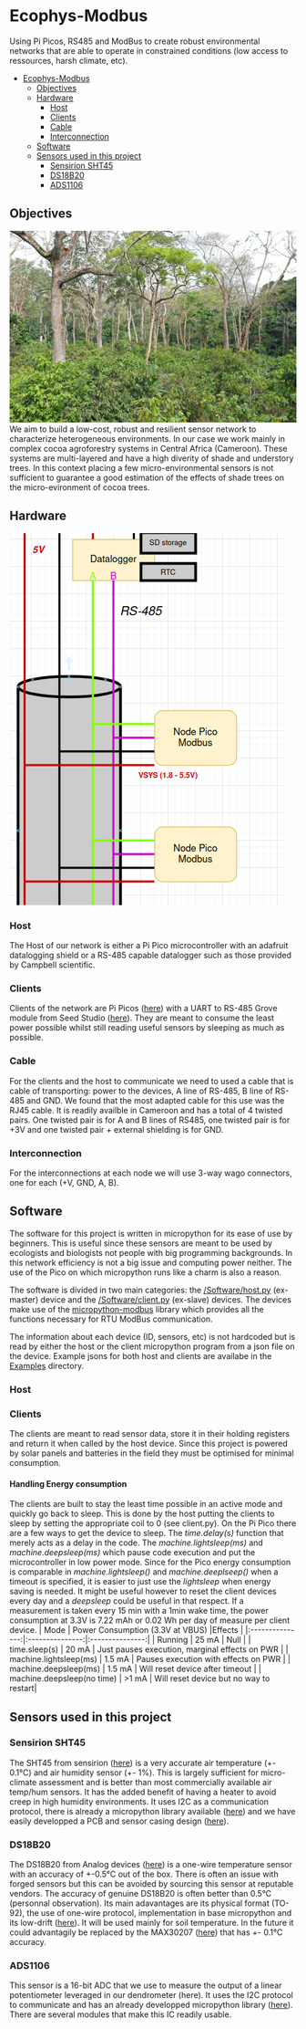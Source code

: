 # Ecophys-Modbus
Using Pi Picos, RS485 and ModBus to create robust environmental networks that are able to operate in constrained conditions (low access to ressources, harsh climate, etc).

- [Ecophys-Modbus](#ecophys-modbus)
  * [Objectives](#objectives)
  * [Hardware](#hardware)
    + [Host](#host)
    + [Clients](#clients)
    + [Cable](#cable)
    + [Interconnection](#interconnection)
  * [Software](#software) 
  * [Sensors used in this project](#sensors-used-in-this-project)
    + [Sensirion SHT45](#sensirion-sht45)
    + [DS18B20](#ds18b20)
    + [ADS1106](#ads1106)

## Objectives
![plot](agroforest.JPG)
We aim to build a low-cost, robust and resilient sensor network to characterize heterogeneous environments. In our case we work mainly in complex cocoa agroforestry systems in Central Africa (Cameroon). These systems are multi-layered and have a high diverity of shade and understory trees. In this context placing a few micro-environmental sensors is not sufficient to guarantee a good estimation of the effects of shade trees on the micro-evironment of cocoa trees.

## Hardware
![plot](network_diagram.png)
### Host
The Host of our network is either a Pi Pico microcontroller with an adafruit datalogging shield or a RS-485 capable datalogger such as those provided by Campbell scientific. 
### Clients
Clients of the network are Pi Picos ([here](https://www.raspberrypi.com/products/raspberry-pi-pico/)) with a UART to RS-485 Grove module from Seed Studio ([here](https://wiki.seeedstudio.com/Grove-RS485/)). They are meant to consume the least power possible whilst still reading useful sensors by sleeping as much as possible.
### Cable
For the clients and the host to communicate we need to used a cable that is cable of transporting: power to the devices, A line of RS-485, B line of RS-485 and GND. We found that the most adapted cable for this use was the RJ45 cable. It is readily availble in Cameroon and has a total of 4 twisted pairs. One twisted pair is for A and B lines of RS485, one twisted pair is for +3V and one twisted pair + external shielding is for GND.
### Interconnection
For the interconnections at each node we will use 3-way wago connectors, one for each (+V, GND, A, B). 

## Software
The software for this project is written in micropython for its ease of use by beginners. This is useful since these sensors are meant to be used by ecologists and biologists not people with big programming backgrounds. In this network efficiency is not a big issue and computing power neither. The use of the Pico on which micropython runs like a charm is also a reason. 

The software is divided in two main categories: the [/Software/host.py](/Software/host.py) (ex-master) device and the [/Software/client.py](/Software/client.py) (ex-slave) devices. The devices make use of the [micropython-modbus](https://github.com/brainelectronics/micropython-modbus?tab=readme-ov-file) library which provides all the functions necessary for RTU ModBus communication.

The information about each device (ID, sensors, etc) is not hardcoded but is read by either the host or the client micropython program from a json file on the device. Example jsons for both host and clients are availabe in the [Examples](/Software/Example_jsons/) directory.

### Host

### Clients
The clients are meant to read sensor data, store it in their holding registers and return it when called by the host device. Since this project is powered by solar panels and batteries in the field they must be optimised for minimal consumption.

#### Handling Energy consumption
The clients are built to stay the least time possible in an active mode and quickly go back to sleep. This is done by the host putting the clients to sleep by setting the appropriate coil to 0 (see client.py). On the Pi Pico there are a few ways to get the device to sleep. The _time.delay(s)_ function that merely acts as a delay in the code. The _machine.lightsleep(ms)_ and _machine.deepsleep(ms)_ which pause code execution and put the microcontroller in low power mode. Since for the Pico energy consumption is comparable in _machine.lightsleep()_ and _machine.deeplseep()_ when a timeout is specified, it is easier to just use the _lightsleep_ when energy saving is needed. It might be useful however to reset the client devices every day and a _deepsleep_ could be useful in that respect. If a measurement is taken every 15 min with a 1min wake time, the power consumption at 3.3V is 7.22 mAh or 0.02 Wh per day of measure per client device. 
| Mode          | Power Consumption (3.3V at VBUS) |Effects | 
|:---------------:|:---------------:|:---------------:|
| Running  | 25 mA  | Null  |
| time.sleep(s)  | 20 mA  | Just pauses execution, marginal effects on PWR  |
| machine.lightsleep(ms)  | 1.5 mA  | Pauses execution with effects on PWR |
| machine.deepsleep(ms)  | 1.5 mA  | Will reset device after timeout |
| machine.deepsleep(no time)  | >1 mA  | Will reset device but no way to restart|

## Sensors used in this project
### Sensirion SHT45
The SHT45 from sensirion ([here](https://sensirion.com/products/catalog/SHT45/)) is a very accurate air temperature (+- 0.1°C) and air humidity sensor (+- 1%). This is largely sufficient for micro-climate assessment and is better than most commercially available air temp/hum sensors. It has the added benefit of having a heater to avoid creep in high humidity environments. It uses I2C as a communication protocol, there is already a micropython library available ([here](https://github.com/jposada202020/MicroPython_SHT4X/tree/master)) and we have easily developped a PCB and sensor casing design ([here](https://github.com/ivancornut/temp_hum_ecosols)).
### DS18B20
The DS18B20 from Analog devices ([here](https://www.analog.com/en/products/ds18b20.html)) is a one-wire temperature sensor with an accuracy of +-0.5°C out of the box. There is often an issue with forged sensors but this can be avoided by sourcing this sensor at reputable vendors. The accuracy of genuine DS18B20 is often better than 0.5°C (personnal observation). Its main adavantages are its physical format (TO-92), the use of one-wire protocol, implementation in base micropython and its low-drift ([here](https://www.mdpi.com/2673-4591/10/1/56)). It will be used mainly for soil temperature. In the future it could advantagily be replaced by the MAX30207 ([here](https://www.analog.com/en/products/max30207.html)) that has +- 0.1°C accuracy. 
### ADS1106
This sensor is a 16-bit ADC that we use to measure the output of a linear potentiometer leveraged in our dendrometer (here). It uses the I2C protocol to communicate and has an already developped micropython library ([here](https://github.com/robert-hh/ads1x15)). There are several modules that make this IC readily usable.

